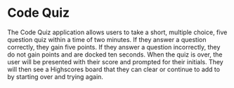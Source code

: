# Code Quiz

The Code Quiz application allows users to take a short, multiple choice, five question quiz within a time of two minutes. If they answer a question correctly, they gain five points. If they answer a question incorrectly, they do not gain points and are docked ten seconds. When the quiz is over, the user will be presented with their score and prompted for their initials. They will then see a Highscores board that they can clear or continue to add to by starting over and trying again.

